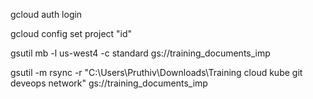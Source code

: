 gcloud auth login

gcloud config set project "id"

gsutil mb -l us-west4 -c standard gs://training_documents_imp

gsutil -m rsync -r "C:\Users\Pruthiv\Downloads\Training cloud kube git deveops network" gs://training_documents_imp

